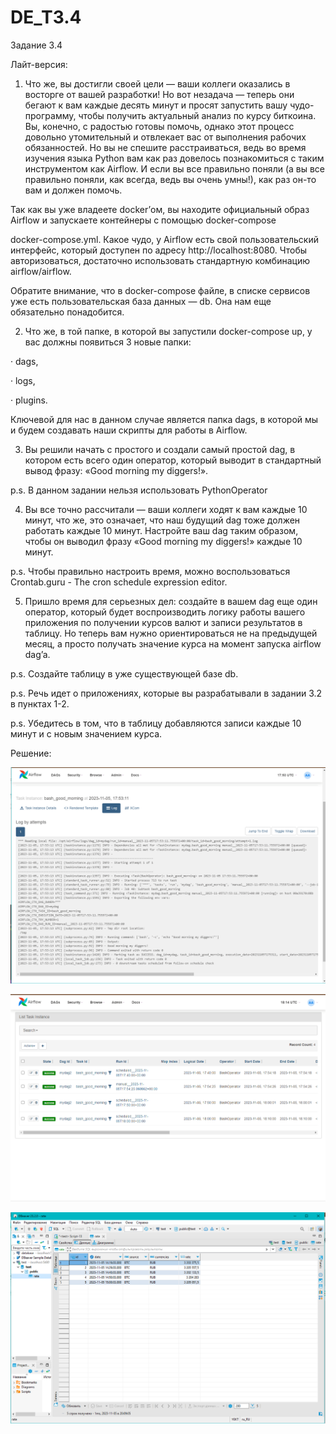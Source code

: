 # DE_T3.4
Задание 3.4

Лайт-версия:

1.   Что же, вы достигли своей цели — ваши коллеги оказались в восторге от вашей разработки! Но вот незадача — теперь они бегают к вам каждые десять минут и просят запустить вашу чудо-программу, чтобы получить актуальный анализ по курсу биткоина. Вы, конечно, с радостью готовы помочь, однако этот процесс довольно утомительный и отвлекает вас от выполнения рабочих обязанностей. Но вы не спешите расстраиваться, ведь во время изучения языка Python вам как раз довелось познакомиться с таким инструментом как Airflow. И если вы все правильно поняли (а вы все правильно поняли, как всегда, ведь вы очень умны!), как раз он-то вам и должен помочь.



Так как вы уже владеете docker’ом, вы находите официальный образ Airflow и запускаете контейнеры с помощью docker-compose 

docker-compose.yml. Какое чудо, у Airflow есть свой пользовательский интерфейс, который доступен по адресу http://localhost:8080. Чтобы авторизоваться, достаточно использовать стандартную комбинацию airflow/airflow.

Обратите внимание, что в docker-compose файле, в списке сервисов уже есть пользовательская база данных — db. Она нам еще обязательно понадобится.

2.   Что же, в той папке, в которой вы запустили docker-compose up, у вас должны появиться 3 новые папки:

·       dags,

·       logs,

·       plugins.



Ключевой для нас в данном случае является папка dags, в которой мы и будем создавать наши скрипты для работы в Airflow.



3.   Вы решили начать с простого и создали самый простой dag, в котором есть всего один оператор, который выводит в стандартный вывод фразу: «Good morning my diggers!».



p.s. В данном задании нельзя использовать PythonOperator

4.   Вы все точно рассчитали — ваши коллеги ходят к вам каждые 10 минут, что же, это означает, что наш будущий dag тоже должен работать каждые 10 минут. Настройте ваш dag таким образом, чтобы он выводил фразу «Good morning my diggers!» каждые 10 минут.



p.s. Чтобы правильно настроить время, можно воспользоваться Crontab.guru - The cron schedule expression editor.

5.   Пришло время для серьезных дел: создайте в вашем dag еще один оператор, который будет воспроизводить логику работы вашего приложения по получении курсов валют и записи результатов в таблицу. Но теперь вам нужно ориентироваться не на предыдущей месяц, а просто получать значение курса на момент запуска airflow dag’a.



p.s. Создайте таблицу в уже существующей базе db.

p.s. Речь идет о приложениях, которые вы разрабатывали в задании 3.2 в пунктах 1-2.

p.s. Убедитесь в том, что в таблицу добавляются записи каждые 10 минут и с новым значением курса.

Решение:

![Image alt](https://github.com/MOMIV/DE_T3.4/raw/main/pic/1.png)

![Image alt](https://github.com/MOMIV/DE_T3.4/raw/main/pic/2.png)

![Image alt](https://github.com/MOMIV/DE_T3.4/raw/main/pic/3.png)
